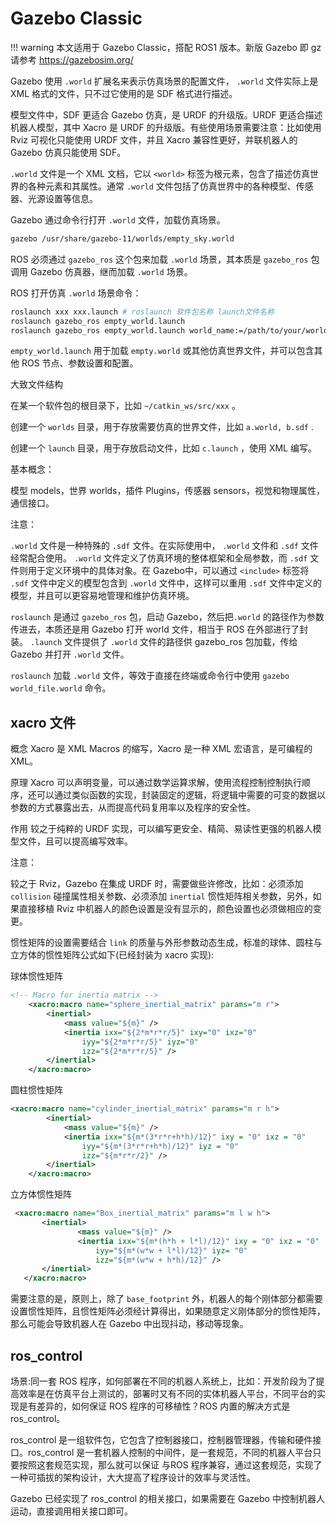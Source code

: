 # Gazebo Classic

!!! warning
    本文适用于 Gazebo Classic，搭配 ROS1 版本。新版 Gazebo 即 gz 请参考 <https://gazebosim.org/>

Gazebo 使用 `.world` 扩展名来表示仿真场景的配置文件， `.world` 文件实际上是 XML 格式的文件，只不过它使用的是 SDF 格式进行描述。

模型文件中，SDF 更适合 Gazebo 仿真，是 URDF 的升级版。URDF 更适合描述机器人模型，其中 Xacro 是 URDF 的升级版。有些使用场景需要注意：比如使用 Rviz 可视化只能使用 URDF 文件，并且 Xacro 兼容性更好，并联机器人的 Gazebo 仿真只能使用 SDF。

`.world` 文件是一个 XML 文档，它以 `<world>` 标签为根元素，包含了描述仿真世界的各种元素和其属性。通常 `.world` 文件包括了仿真世界中的各种模型、传感器、光源设置等信息。

Gazebo 通过命令行打开 `.world` 文件，加载仿真场景。

```bash
gazebo /usr/share/gazebo-11/worlds/empty_sky.world
```

ROS 必须通过 `gazebo_ros` 这个包来加载 `.world` 场景，其本质是 `gazebo_ros` 包调用 Gazebo 仿真器，继而加载 `.world` 场景。

ROS 打开仿真 `.world` 场景命令：

```bash
roslaunch xxx xxx.launch # roslaunch 软件包名称 launch文件名称
roslaunch gazebo_ros empty_world.launch
roslaunch gazebo_ros empty_world.launch world_name:=/path/to/your/world_file.world
```

`empty_world.launch` 用于加载 `empty.world` 或其他仿真世界文件，并可以包含其他 ROS 节点、参数设置和配置。

大致文件结构

在某一个软件包的根目录下，比如 `~/catkin_ws/src/xxx` 。

创建一个 `worlds` 目录，用于存放需要仿真的世界文件，比如 `a.world, b.sdf` .

创建一个 `launch` 目录，用于存放启动文件，比如 `c.launch` ，使用 XML 编写。

基本概念：

模型 models，世界 worlds，插件 Plugins，传感器 sensors，视觉和物理属性，通信接口。

注意：

`.world` 文件是一种特殊的 `.sdf` 文件。在实际使用中， `.world` 文件和 `.sdf` 文件经常配合使用。 `.world` 文件定义了仿真环境的整体框架和全局参数，而 `.sdf` 文件则用于定义环境中的具体对象。在 Gazebo中，可以通过 `<include>` 标签将 `.sdf` 文件中定义的模型包含到 `.world` 文件中，这样可以重用 `.sdf` 文件中定义的模型，并且可以更容易地管理和维护仿真环境。

`roslaunch` 是通过 `gazebo_ros` 包，启动 Gazebo，然后把`.world` 的路径作为参数传进去，本质还是用 Gazebo 打开 world 文件，相当于 ROS 在外部进行了封装。 `.launch` 文件提供了 `.world` 文件的路径供 gazebo_ros 包加载，传给 Gazebo 并打开 `.world` 文件。

`roslaunch` 加载 `.world` 文件，等效于直接在终端或命令行中使用 `gazebo world_file.world` 命令。

## xacro 文件

概念
Xacro 是 XML Macros 的缩写，Xacro 是一种 XML 宏语言，是可编程的 XML。

原理
Xacro 可以声明变量，可以通过数学运算求解，使用流程控制控制执行顺序，还可以通过类似函数的实现，封装固定的逻辑，将逻辑中需要的可变的数据以参数的方式暴露出去，从而提高代码复用率以及程序的安全性。

作用
较之于纯粹的 URDF 实现，可以编写更安全、精简、易读性更强的机器人模型文件，且可以提高编写效率。

注意：

较之于 Rviz，Gazebo 在集成 URDF 时，需要做些许修改，比如：必须添加 `collision` 碰撞属性相关参数、必须添加 `inertial` 惯性矩阵相关参数，另外，如果直接移植 Rviz 中机器人的颜色设置是没有显示的，颜色设置也必须做相应的变更。

惯性矩阵的设置需要结合 `link` 的质量与外形参数动态生成，标准的球体、圆柱与立方体的惯性矩阵公式如下(已经封装为 xacro 实现):

球体惯性矩阵

```xml
<!-- Macro for inertia matrix -->
    <xacro:macro name="sphere_inertial_matrix" params="m r">
        <inertial>
            <mass value="${m}" />
            <inertia ixx="${2*m*r*r/5}" ixy="0" ixz="0"
                iyy="${2*m*r*r/5}" iyz="0"
                izz="${2*m*r*r/5}" />
        </inertial>
    </xacro:macro>
```

圆柱惯性矩阵

```xml
<xacro:macro name="cylinder_inertial_matrix" params="m r h">
        <inertial>
            <mass value="${m}" />
            <inertia ixx="${m*(3*r*r+h*h)/12}" ixy = "0" ixz = "0"
                iyy="${m*(3*r*r+h*h)/12}" iyz = "0"
                izz="${m*r*r/2}" />
        </inertial>
    </xacro:macro>
```

立方体惯性矩阵

```xml
 <xacro:macro name="Box_inertial_matrix" params="m l w h">
       <inertial>
               <mass value="${m}" />
               <inertia ixx="${m*(h*h + l*l)/12}" ixy = "0" ixz = "0"
                   iyy="${m*(w*w + l*l)/12}" iyz= "0"
                   izz="${m*(w*w + h*h)/12}" />
       </inertial>
   </xacro:macro>
```

需要注意的是，原则上，除了 `base_footprint` 外，机器人的每个刚体部分都需要设置惯性矩阵，且惯性矩阵必须经计算得出，如果随意定义刚体部分的惯性矩阵，那么可能会导致机器人在 Gazebo 中出现抖动，移动等现象。

## ros_control

场景:同一套 ROS 程序，如何部署在不同的机器人系统上，比如：开发阶段为了提高效率是在仿真平台上测试的，部署时又有不同的实体机器人平台，不同平台的实现是有差异的，如何保证 ROS 程序的可移植性？ROS 内置的解决方式是 ros_control。

ros_control 是一组软件包，它包含了控制器接口，控制器管理器，传输和硬件接口。ros_control 是一套机器人控制的中间件，是一套规范，不同的机器人平台只要按照这套规范实现，那么就可以保证 与ROS 程序兼容，通过这套规范，实现了一种可插拔的架构设计，大大提高了程序设计的效率与灵活性。

Gazebo 已经实现了 ros_control 的相关接口，如果需要在 Gazebo 中控制机器人运动，直接调用相关接口即可。
